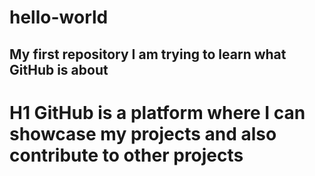 # hello-world
My first repository
I am trying to learn what GitHub is about
---
# H1 GitHub is a platform where I can showcase my projects and also contribute to other projects
